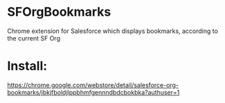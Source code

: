 # SFOrgBookmarks
Chrome extension for Salesforce which displays bookmarks, according to the current SF Org

# Install:
https://chrome.google.com/webstore/detail/salesforce-org-bookmarks/jbkjfboldjlppbhmfgennndbdcbokbka?authuser=1
